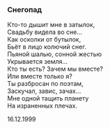 ### Снегопад

Кто-то дышит мне в затылок,  
Свадьбу видела во сне…  
Как осколки от бутылок,  
Бьёт в лицо колючий снег.  
Пьяной шалью, сонной жестью  
Укрывается земля…  
Кто ты есть? Зачем мы вместе?  
Или вместе только я?  
Ты разбросан по поэтам,  
Заскучал, завис, зачах…  
Мне одной тащить планету  
На израненных плечах.

16.12.1999
